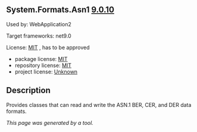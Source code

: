 System.Formats.Asn1 [9.0.10](https://www.nuget.org/packages/System.Formats.Asn1/9.0.10)
--------------------

Used by: WebApplication2

Target frameworks: net9.0

License: [MIT](../../../../licenses/mit) , has to be approved

- package license: [MIT](https://licenses.nuget.org/MIT) 
- repository license: [MIT](https://github.com/dotnet/runtime) 
- project license: [Unknown](https://dot.net/) 

Description
-----------
Provides classes that can read and write the ASN.1 BER, CER, and DER data formats.

*This page was generated by a tool.*